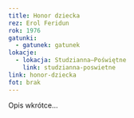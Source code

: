 ```yaml
---
title: Honor dziecka
rez: Erol Feridun
rok: 1976
gatunki: 
  - gatunek: gatunek
lokacje:
  - lokacja: Studzianna–Poświętne
    link: studzianna-poswietne
link: honor-dziecka
fot: brak
---
```

Opis wkrótce…